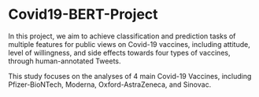 # Covid19-BERT-Project
In this project, we aim to achieve classification and prediction tasks of multiple features for public views on Covid-19 vaccines, including attitude, level of willingness, and side effects towards four types of vaccines, through human-annotated Tweets.

This study focuses on the analyses of 4 main Covid-19 Vaccines, including Pfizer-BioNTech, Moderna, Oxford-AstraZeneca, and Sinovac.
